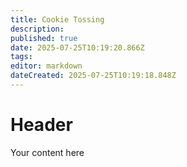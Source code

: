 ```yaml
---
title: Cookie Tossing
description: 
published: true
date: 2025-07-25T10:19:20.866Z
tags: 
editor: markdown
dateCreated: 2025-07-25T10:19:18.848Z
---
```


# Header
Your content here